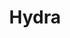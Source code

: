 ---
draft: false
title: Hydra
content:
  id: hydra
  name: Hydra
  logo: /images/databases/relational-databases/hydra/logo.png
  website: https://hydra.so/
  iframe_website: /website-iframe/databases/relational-databases/hydra
  dashboardImage: /images/databases/relational-databases/hydra/screenshot-1.webp
  short_description: Hydra is an open-source alternative to enterprise data warehouses and it's simple, fast, and adaptable to your needs.
  description: Hydra is an open-source data warehouse built on Postgres. Hydra leverages columnar storage, vectorized execution, and query parallelization to efficiently serve online analytical processing of queries (OLAP). Unlike traditional warehouses, Hydra supports Postgres heap tables, indexing, and native partitioning to process high-throughput transactional writes, quick lookup and operational queries, and hybrid transactional / analytics processing workloads (HTAP).
  features:
    - title: Set up a modern data stack in minutes
      description: Hydra is built on Postgres, the open-source foundation that powers millions of projects worldwide.
    - title: Fastest Postgres for analytics
      description: Boost performance by 23X over standard Postgres. Hydra adds columnar storage, parallel query execution, and vectorization.
    - title: Defeat data silos
      description: Go from messy data silos to the unified, consistent data source your team needs to solve hard problems. Load data easily with Postgres COPY or ETL tools like Airbyte or Fivetran to ingest data in real time.
    - title: Query any source via Hydra
      description: Data outside a Hydra warehouse is still within reach. SELECT, JOIN, and UPDATE data sources instantly via Hydra External Tables.
  screenshots:
    - /images/databases/relational-databases/hydra/screenshot-1.webp
    - /images/databases/relational-databases/hydra/screenshot-2.webp
---
